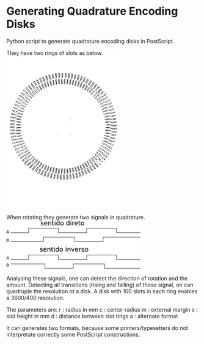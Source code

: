 Generating Quadrature Encoding Disks
====================================


Python script to generate quadrature encoding disks in PostScript.

They have two rings of slots as below.
![disk](images/disk100.png)

When rotating they generate two signals in quadrature.
![waveform](images/quadrature-waveform.png)


Analysing these signals, one can detect the direction of rotation and the amount. Detecting all transitions (rising and falling) of these signal, on can quadruple the resolution ot a disk. A disk with 100 slots in each ring enables a 3600/400 resolution.

The parameters are:
       r : radius in mm
       c : center radius
       m : external margin
       s : slot height in mm
       d : distance between slot rings
       a : alternate format

It can generates two formats, because some printers/typesetters do not interpretate correctly some PostScript constructions.
